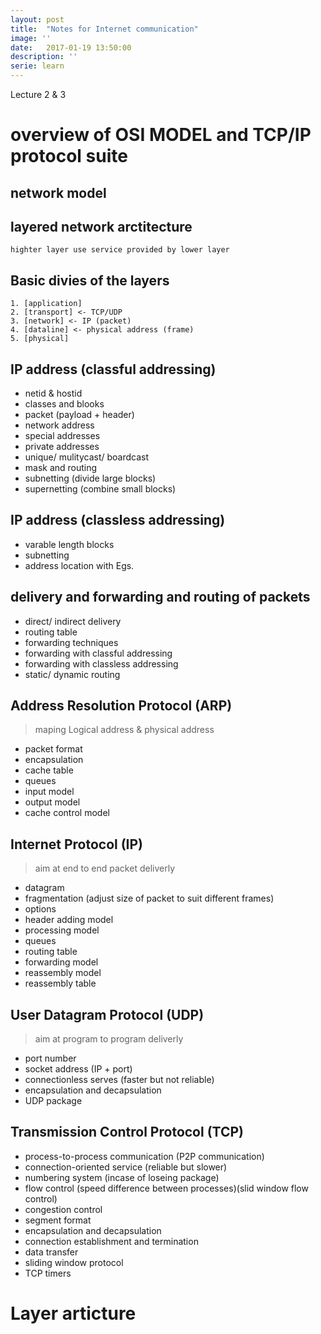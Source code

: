 ```yaml
---
layout: post
title:  "Notes for Internet communication"
image: ''
date:   2017-01-19 13:50:00
description: ''
serie: learn
---
```


Lecture 2 & 3

# overview of OSI MODEL and TCP/IP protocol suite

## network model

## layered network arctitecture
	highter layer use service provided by lower layer

## Basic divies of the layers
	
	1. [application]
	2. [transport] <- TCP/UDP
	3. [network] <- IP (packet)
	4. [dataline] <- physical address (frame)
	5. [physical]

## IP address (classful addressing)
* netid & hostid
* classes and blooks
* packet (payload + header)
* network address
* special addresses
* private addresses
* unique/ mulitycast/ boardcast
* mask and routing
* subnetting (divide large blocks)
* supernetting (combine small blocks)

## IP address (classless addressing)
* varable length blocks
* subnetting
* address location with Egs.

## delivery and forwarding and routing of packets
* direct/ indirect delivery
* routing table
* forwarding techniques
* forwarding with classful addressing
* forwarding with classless addressing
* static/ dynamic routing

## Address Resolution Protocol (ARP)
>maping Logical address & physical address

* packet format
* encapsulation
* cache table
* queues
* input model
* output model
* cache control model

## Internet Protocol (IP)
>aim at end to end packet deliverly

* datagram
* fragmentation (adjust size of packet to suit different frames)
* options
* header adding model
* processing model
* queues
* routing table
* forwarding model
* reassembly model
* reassembly table

## User Datagram Protocol (UDP)
>aim at program to program deliverly

* port number
* socket address (IP + port)
* connectionless serves (faster but not reliable)
* encapsulation and decapsulation
* UDP package

## Transmission Control Protocol  (TCP)
* process-to-process communication (P2P communication)
* connection-oriented service (reliable but slower)
* numbering system (incase of loseing package)
* flow control (speed difference between processes)(slid window flow control)
* congestion control
* segment format
* encapsulation and decapsulation
* connection establishment and termination
* data transfer
* sliding window protocol
* TCP timers

# Layer articture





